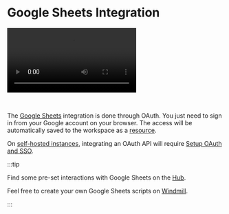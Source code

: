 # Google Sheets Integration

<video
    className="border-2 rounded-xl object-cover w-full h-full dark:border-gray-800"
    autoPlay
    loop
    controls
    id="main-video"
    src="/videos/adding_gsheets_resource.mp4"
/>

<br/>

The [Google Sheets](https://www.google.com/sheets/about/) integration is done through OAuth. You just need to sign in from your Google account on your browser. The access will be automatically saved to the workspace as a [resource](../core_concepts/3_resources_and_types/index.mdx).

On [self-hosted instances](../advanced/1_self_host/index.md), integrating an OAuth API will require [Setup OAuth and SSO](../misc/2_setup_oauth/index.md).

:::tip

Find some pre-set interactions with Google Sheets on the [Hub](https://hub.windmill.dev/integrations/gsheets).

Feel free to create your own Google Sheets scripts on [Windmill](../getting_started/00_how_to_use_windmill/index.mdx).

:::
